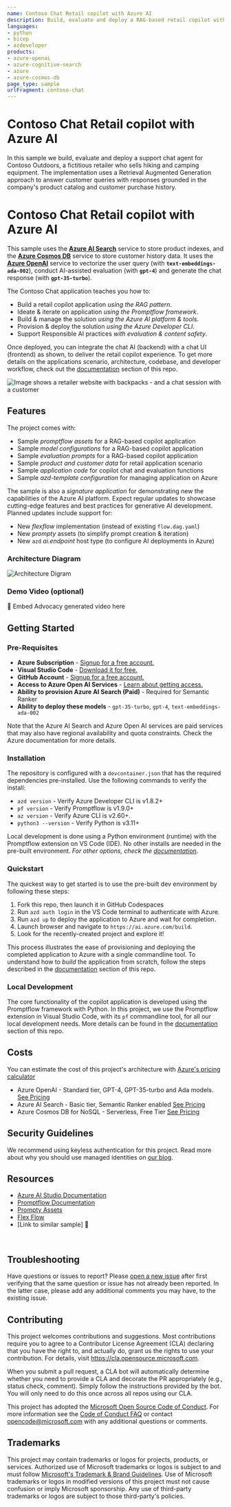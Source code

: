 ```yaml
---
name: Contoso Chat Retail copilot with Azure AI 
description: Build, evaluate and deploy a RAG-based retail copilot with promptflow on Azure AI
languages:
- python
- bicep
- azdeveloper
products:
- azure-openai
- azure-cognitive-search
- azure
- azure-cosmos-db
page_type: sample
urlFragment: contoso-chat
---
```

 
# Contoso Chat Retail copilot with Azure AI

In this sample we build, evaluate and deploy a support chat agent for Contoso Outdoors, a fictitious retailer who sells hiking and camping equipment. The implementation uses a Retrieval Augmented Generation approach to answer customer queries with responses grounded in the company's product catalog and customer purchase history.

# Contoso Chat Retail copilot with Azure AI

This sample uses the [**Azure AI Search**](https://learn.microsoft.com/azure/search/) service to store product indexes, and the [**Azure Cosmos DB**](https://learn.microsoft.com/azure/cosmos-db/) service to store customer history data. It uses the [**Azure OpenAI**](https://learn.microsoft.com/azure/ai-services/openai/) service to vectorize the user query (with **`text-embeddings-ada-002`**), conduct AI-assisted evaluation (with **`gpt-4`**) and generate the chat response (with **`gpt-35-turbo`**).
 
The Contoso Chat application teaches you how to:

* Build a retail copilot application _using the RAG pattern_.
* Ideate & iterate on application _using the Promptflow framework_.
* Build & manage the solution _using the Azure AI platform & tools_.
* Provision & deploy the solution _using the Azure Developer CLI_.
* Support Responsible AI practices _with evaluation & content safety_.

Once deployed, you can integrate the chat AI (backend) with a chat UI (frontend) as shown, to deliver the retail copilot experience. To get more details on the applications scenario, architecture, codebase, and developer workflow, check out the [documentation](docs/README.md) section of this repo.

![Image shows a retailer website with backpacks - and a chat session with a customer](./docs/img/00-app-scenario-ai.png)

## Features

The project comes with:
* Sample _promptflow assets_ for a RAG-based copilot application
* Sample _model configurations_ for a RAG-based copilot application
* Sample _evaluation prompts_ for a RAG-based copilot application
* Sample _product and customer data_ for retail application scenario
* Sample _application code_ for copilot chat and evaluation functions
* Sample _azd-template configuration_ for managing application on Azure

The sample is also a  _signature application_ for demonstrating new the capabilities of the Azure AI platform. Expect regular updates to showcase cutting-edge features and best practices for generative AI development. Planned updates include support for:
* New _flexflow_ implementation (instead of existing `flow.dag.yaml`)
* New _prompty_ assets (to simplify prompt creation & iteration)
* New `azd` _ai.endpoint_ host type (to configure AI deployments in Azure)

 
### Architecture Diagram

![Architecture Digram](/docs/img/architecture-diagram-contoso-retail-aistudio.png)

### Demo Video (optional)

 🚧 Embed Advocacy generated video here
 
## Getting Started

### Pre-Requisites

- **Azure Subscription** - [Signup for a free account.](https://azure.microsoft.com/free/)
- **Visual Studio Code** - [Download it for free.](https://code.visualstudio.com/download)
- **GitHub Account** - [Signup for a free account.](https://github.com/signup)
- **Access to Azure Open AI Services** - [Learn about getting access.](https://learn.microsoft.com/legal/cognitive-services/openai/limited-access)
- **Ability to provision Azure AI Search (Paid)** - Required for Semantic Ranker
- **Ability to deploy these models** - `gpt-35-turbo`, `gpt-4`, `text-embeddings-ada-002`

Note that the Azure AI Search and Azure Open AI services are paid services that may also have regional availability and quota constraints. Check the Azure documentation for more details.
 
### Installation
 
The repository is configured with a `devcontainer.json` that has the required dependencies pre-installed. Use the following commands to verify the install:
 
- `azd version` - Verify Azure Developer CLI is v1.8.2+
- `pf version` - Verify Promptflow is v1.9.0+
- `az version` - Verify Azure CLI is v2.60+.
- `python3 --version` - Verify Python is v3.11+ 

Local development is done using a Python environment (runtime) with the Promptflow extension on VS Code (IDE). No other installs are needed in the pre-built environment. _For other options, check the [documentation](docs/README.md)_.
 
### Quickstart

The quickest way to get started is to use the pre-built dev environment by following these steps:

1. Fork this repo, then launch it in GitHub Codespaces
1. Run `azd auth login` in the VS Code terminal to authenticate with Azure.
1. Run `azd up` to deploy the application to Azure and wait for completion.
1. Launch browser and navigate to `https://ai.azure.com/build`.
1. Look for the recently-created project and explore it!

This process illustrates the ease of provisioning and deploying the completed application to Azure with a single commandline tool. To understand how to _build_ the application from scratch, follow the steps described in the [documentation](docs/README.md) section of this repo.

 
### Local Development

The core functionality of the copilot application is developed using the Promptflow framework with Python. In this project, we use the Promptflow extension in Visual Studio Code, with its `pf` commandline tool, for all our local development needs. More details can be found in the [documentation](docs/README.md) section of this repo.
 
## Costs
You can estimate the cost of this project's architecture with [Azure's pricing calculator](https://azure.microsoft.com/pricing/calculator/)

- Azure OpenAI - Standard tier, GPT-4, GPT-35-turbo and Ada models.  [See Pricing](https://azure.microsoft.com/pricing/details/cognitive-services/openai-service/)
- Azure AI Search - Basic tier, Semantic Ranker enabled [See Pricing](https://azure.microsoft.com/en-us/pricing/details/search/)
- Azure Cosmos DB for NoSQL - Serverless, Free Tier [See Pricing](https://azure.microsoft.com/en-us/pricing/details/cosmos-db/autoscale-provisioned/#pricing)

## Security Guidelines

We recommend using keyless authentication for this project. Read more about why you should use managed identities on [our blog](https://techcommunity.microsoft.com/t5/microsoft-developer-community/using-keyless-authentication-with-azure-openai/ba-p/4111521).

## Resources
 
- [Azure AI Studio Documentation](https://learn.microsoft.com/azure/ai-studio/)
- [Promptflow Documentation](https://github.com/microsoft/promptflow)
- [Prompty Assets](https://microsoft.github.io/promptflow/how-to-guides/develop-a-prompty/index.html)
- [Flex Flow](https://microsoft.github.io/promptflow/tutorials/flex-flow-quickstart.html)
- [Link to similar sample] 🚧
 
<br/>

## Troubleshooting

Have questions or issues to report? Please [open a new issue](https://github.com/Azure-Samples/contoso-chat/issues) after first verifying that the same question or issue has not already been reported. In the latter case, please add any additional comments you may have, to the existing issue.


## Contributing

This project welcomes contributions and suggestions.  Most contributions require you to agree to a
Contributor License Agreement (CLA) declaring that you have the right to, and actually do, grant us
the rights to use your contribution. For details, visit https://cla.opensource.microsoft.com.

When you submit a pull request, a CLA bot will automatically determine whether you need to provide
a CLA and decorate the PR appropriately (e.g., status check, comment). Simply follow the instructions
provided by the bot. You will only need to do this once across all repos using our CLA.

This project has adopted the [Microsoft Open Source Code of Conduct](https://opensource.microsoft.com/codeofconduct/).
For more information see the [Code of Conduct FAQ](https://opensource.microsoft.com/codeofconduct/faq/) or
contact [opencode@microsoft.com](mailto:opencode@microsoft.com) with any additional questions or comments.

## Trademarks

This project may contain trademarks or logos for projects, products, or services. Authorized use of Microsoft 
trademarks or logos is subject to and must follow 
[Microsoft's Trademark & Brand Guidelines](https://www.microsoft.com/en-us/legal/intellectualproperty/trademarks/usage/general).
Use of Microsoft trademarks or logos in modified versions of this project must not cause confusion or imply Microsoft sponsorship.
Any use of third-party trademarks or logos are subject to those third-party's policies.
